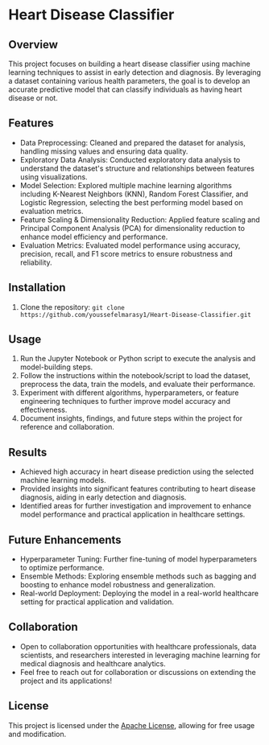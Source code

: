 # Heart Disease Classifier

## Overview
This project focuses on building a heart disease classifier using machine learning techniques to assist in early detection and diagnosis. By leveraging a dataset containing various health parameters, the goal is to develop an accurate predictive model that can classify individuals as having heart disease or not.

## Features
- Data Preprocessing: Cleaned and prepared the dataset for analysis, handling missing values and ensuring data quality.
- Exploratory Data Analysis: Conducted exploratory data analysis to understand the dataset's structure and relationships between features using visualizations.
- Model Selection: Explored multiple machine learning algorithms including K-Nearest Neighbors (KNN), Random Forest Classifier, and Logistic Regression, selecting the best performing model based on evaluation metrics.
- Feature Scaling & Dimensionality Reduction: Applied feature scaling and Principal Component Analysis (PCA) for dimensionality reduction to enhance model efficiency and performance.
- Evaluation Metrics: Evaluated model performance using accuracy, precision, recall, and F1 score metrics to ensure robustness and reliability.

## Installation
1. Clone the repository:
  `git clone https://github.com/youssefelmarasy1/Heart-Disease-Classifier.git`

## Usage
1. Run the Jupyter Notebook or Python script to execute the analysis and model-building steps.
2. Follow the instructions within the notebook/script to load the dataset, preprocess the data, train the models, and evaluate their performance.
3. Experiment with different algorithms, hyperparameters, or feature engineering techniques to further improve model accuracy and effectiveness.
4. Document insights, findings, and future steps within the project for reference and collaboration.

## Results
- Achieved high accuracy in heart disease prediction using the selected machine learning models.
- Provided insights into significant features contributing to heart disease diagnosis, aiding in early detection and diagnosis.
- Identified areas for further investigation and improvement to enhance model performance and practical application in healthcare settings.

## Future Enhancements
- Hyperparameter Tuning: Further fine-tuning of model hyperparameters to optimize performance.
- Ensemble Methods: Exploring ensemble methods such as bagging and boosting to enhance model robustness and generalization.
- Real-world Deployment: Deploying the model in a real-world healthcare setting for practical application and validation.

## Collaboration
- Open to collaboration opportunities with healthcare professionals, data scientists, and researchers interested in leveraging machine learning for medical diagnosis and healthcare analytics.
- Feel free to reach out for collaboration or discussions on extending the project and its applications!

## License
This project is licensed under the [Apache License](LICENSE), allowing for free usage and modification.
